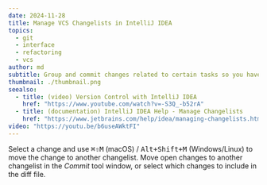 ```yaml
---
date: 2024-11-28
title: Manage VCS Changelists in IntelliJ IDEA
topics:
  - git
  - interface
  - refactoring
  - vcs
author: md
subtitle: Group and commit changes related to certain tasks so you have a cleaner commit history.
thumbnail: ./thumbnail.png
seealso:
  - title: (video) Version Control with IntelliJ IDEA
    href: "https://www.youtube.com/watch?v=-S3Q_-b52rA"
  - title: (documentation) IntelliJ IDEA Help - Manage Changelists
    href: "https://www.jetbrains.com/help/idea/managing-changelists.html"
video: "https://youtu.be/b6useAWktFI"
---
```


Select a change and use <kbd>⌘⇧M</kbd> (macOS) / <kbd>Alt+Shift+M</kbd> (Windows/Linux) to move the change to another changelist. Move open changes to another changelist in the _Commit_ tool window, or select which changes to include in the diff file.
